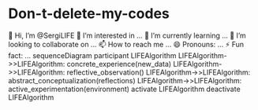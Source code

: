 # Don-t-delete-my-codes
👋 Hi, I’m @SergiLIFE
👀 I’m interested in ...
🌱 I’m currently learning ...
💞️ I’m looking to collaborate on ...
📫 How to reach me ...
😄 Pronouns: ...
⚡ Fun fact: ... sequenceDiagram participant LIFEAlgorithm LIFEAlgorithm->>LIFEAlgorithm: concrete_experience(new_data) LIFEAlgorithm->>LIFEAlgorithm: reflective_observation() LIFEAlgorithm->>LIFEAlgorithm: abstract_conceptualization(reflections) LIFEAlgorithm->>LIFEAlgorithm: active_experimentation(environment) activate LIFEAlgorithm deactivate LIFEAlgorithm
